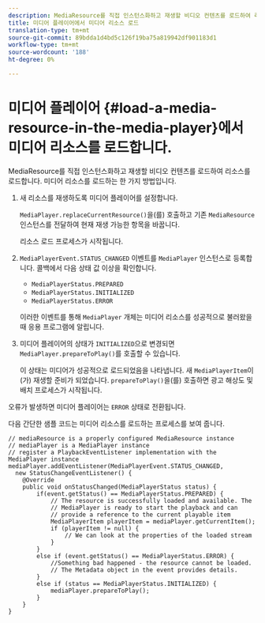 ```yaml
---
description: MediaResource를 직접 인스턴스화하고 재생할 비디오 컨텐츠를 로드하여 리소스를 로드합니다. 미디어 리소스를 로드하는 한 가지 방법입니다.
title: 미디어 플레이어에서 미디어 리소스 로드
translation-type: tm+mt
source-git-commit: 89bdda1d4bd5c126f19ba75a819942df901183d1
workflow-type: tm+mt
source-wordcount: '188'
ht-degree: 0%

---
```



# 미디어 플레이어 {#load-a-media-resource-in-the-media-player}에서 미디어 리소스를 로드합니다.

MediaResource를 직접 인스턴스화하고 재생할 비디오 컨텐츠를 로드하여 리소스를 로드합니다. 미디어 리소스를 로드하는 한 가지 방법입니다.

1. 새 리소스를 재생하도록 미디어 플레이어를 설정합니다.

   `MediaPlayer.replaceCurrentResource()`을(를) 호출하고 기존 `MediaResource` 인스턴스를 전달하여 현재 재생 가능한 항목을 바꿉니다.

   리소스 로드 프로세스가 시작됩니다.

1. `MediaPlayerEvent.STATUS_CHANGED` 이벤트를 `MediaPlayer` 인스턴스로 등록합니다. 콜백에서 다음 상태 값 이상을 확인합니다.

   * `MediaPlayerStatus.PREPARED`
   * `MediaPlayerStatus.INITIALIZED`
   * `MediaPlayerStatus.ERROR`

   이러한 이벤트를 통해 `MediaPlayer` 개체는 미디어 리소스를 성공적으로 불러왔을 때 응용 프로그램에 알립니다.
1. 미디어 플레이어의 상태가 `INITIALIZED`으로 변경되면 `MediaPlayer.prepareToPlay()`를 호출할 수 있습니다.

   이 상태는 미디어가 성공적으로 로드되었음을 나타냅니다. 새 `MediaPlayerItem`이(가) 재생할 준비가 되었습니다. `prepareToPlay()`을(를) 호출하면 광고 해상도 및 배치 프로세스가 시작됩니다.

오류가 발생하면 미디어 플레이어는 `ERROR` 상태로 전환됩니다.

다음 간단한 샘플 코드는 미디어 리소스를 로드하는 프로세스를 보여 줍니다.

```java>
// mediaResource is a properly configured MediaResource instance 
// mediaPlayer is a MediaPlayer instance 
// register a PlaybackEventListener implementation with the MediaPlayer instance 
mediaPlayer.addEventListener(MediaPlayerEvent.STATUS_CHANGED,  
  new StatusChangeEventListener() { 
    @Override 
    public void onStatusChanged(MediaPlayerStatus status) { 
        if(event.getStatus() == MediaPlayerStatus.PREPARED) { 
            // The resource is successfully loaded and available. The  
            // MediaPlayer is ready to start the playback and can 
            // provide a reference to the current playable item 
            MediaPlayerItem playerItem = mediaPlayer.getCurrentItem(); 
            if (playerItem != null) { 
                // We can look at the properties of the loaded stream 
            } 
        } 
        else if (event.getStatus() == MediaPlayerStatus.ERROR) { 
            //Something bad happened - the resource cannot be loaded. 
            // The Metadata object in the event provides details. 
        } 
        else if (status == MediaPlayerStatus.INITIALIZED) { 
            mediaPlayer.prepareToPlay(); 
        } 
    } 
} 
```
